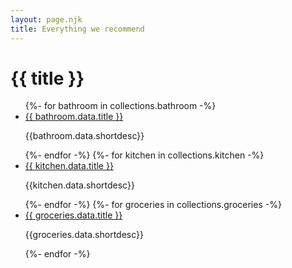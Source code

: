 ```yaml
---
layout: page.njk
title: Everything we recommend
---
```


# {{ title }}




<ul class="listings">
	{%- for bathroom in collections.bathroom -%}
	  <li><a href="/bathroom/{{ bathroom.data.url }}">{{ bathroom.data.title }}</a>
	  	<p>{{bathroom.data.shortdesc}}</p></li>
	{%- endfor -%}
	{%- for kitchen in collections.kitchen -%}
	  <li><a href="/kitchen/{{ kitchen.data.url }}">{{ kitchen.data.title }}</a>
	  	<p>{{kitchen.data.shortdesc}}</p></li>
	{%- endfor -%}
	{%- for groceries in collections.groceries -%}
	  <li><a href="/groceries/{{ groceries.data.url }}">{{ groceries.data.title }}</a>
	  	<p>{{groceries.data.shortdesc}}</p></li>
	{%- endfor -%}
</ul>
